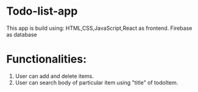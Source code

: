 # Todo-list-app
This app is build using:
HTML,CSS,JavaScript,React as frontend.
Firebase as database

# Functionalities:
1. User can add and delete items.
2. User can search body of particular item using "title" of todoItem.
